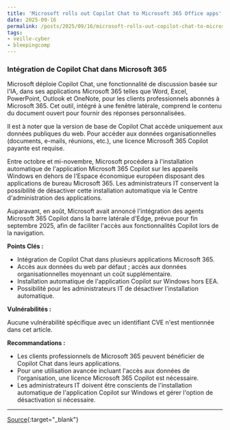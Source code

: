 ```yaml
---
title: 'Microsoft rolls out Copilot Chat to Microsoft 365 Office apps'
date: 2025-09-16
permalink: /posts/2025/09/16/microsoft-rolls-out-copilot-chat-to-microsoft-365-office-apps/
tags:
- veille-cyber
- bleepingcomp
---
```

### Intégration de Copilot Chat dans Microsoft 365

Microsoft déploie Copilot Chat, une fonctionnalité de discussion basée sur l'IA, dans ses applications Microsoft 365 telles que Word, Excel, PowerPoint, Outlook et OneNote, pour les clients professionnels abonnés à Microsoft 365. Cet outil, intégré à une fenêtre latérale, comprend le contenu du document ouvert pour fournir des réponses personnalisées.

Il est à noter que la version de base de Copilot Chat accède uniquement aux données publiques du web. Pour accéder aux données organisationnelles (documents, e-mails, réunions, etc.), une licence Microsoft 365 Copilot payante est requise.

Entre octobre et mi-novembre, Microsoft procédera à l'installation automatique de l'application Microsoft 365 Copilot sur les appareils Windows en dehors de l'Espace économique européen disposant des applications de bureau Microsoft 365. Les administrateurs IT conservent la possibilité de désactiver cette installation automatique via le Centre d'administration des applications.

Auparavant, en août, Microsoft avait annoncé l'intégration des agents Microsoft 365 Copilot dans la barre latérale d'Edge, prévue pour fin septembre 2025, afin de faciliter l'accès aux fonctionnalités Copilot lors de la navigation.

**Points Clés :**

*   Intégration de Copilot Chat dans plusieurs applications Microsoft 365.
*   Accès aux données du web par défaut ; accès aux données organisationnelles moyennant un coût supplémentaire.
*   Installation automatique de l'application Copilot sur Windows hors EEA.
*   Possibilité pour les administrateurs IT de désactiver l'installation automatique.

**Vulnérabilités :**

Aucune vulnérabilité spécifique avec un identifiant CVE n'est mentionnée dans cet article.

**Recommandations :**

*   Les clients professionnels de Microsoft 365 peuvent bénéficier de Copilot Chat dans leurs applications.
*   Pour une utilisation avancée incluant l'accès aux données de l'organisation, une licence Microsoft 365 Copilot est nécessaire.
*   Les administrateurs IT doivent être conscients de l'installation automatique de l'application Copilot sur Windows et gérer l'option de désactivation si nécessaire.

---
[Source](https://www.bleepingcomputer.com/news/microsoft/microsoft-rolls-out-copilot-chat-to-microsoft-365-office-apps/){:target="_blank"}
